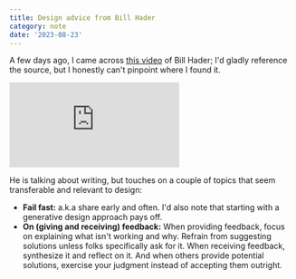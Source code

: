 ```yaml
---
title: Design advice from Bill Hader
category: note
date: '2023-08-23'
---
```


A few days ago, I came across [this video](https://youtube.com/clip/Ugkxk8No7rSd3qel18hSzw5_uDMHQQzjre78?si=8YwW1NIuLPzQkbTk) of Bill Hader; I'd gladly reference the source, but I honestly can't pinpoint where I found it.

<div class="video-embed">
<iframe class="video" src="https://www.youtube.com/embed/766IQ3nkR3Y?si=oQU4IEqaDh6EASSL&amp;clip=Ugkxk8No7rSd3qel18hSzw5_uDMHQQzjre78&amp;clipt=ELqfJhjp3yk" title="YouTube video player" frameborder="0" allow="accelerometer; autoplay; clipboard-write; encrypted-media; gyroscope; picture-in-picture; web-share" allowfullscreen></iframe>
</div>

He is talking about writing, but touches on a couple of topics that seem transferable and relevant to design:

- **Fail fast:** a.k.a share early and often. I'd also note that starting with a generative design approach pays off.
- **On (giving and receiving) feedback:** When providing feedback, focus on explaining what isn't working and why. Refrain from suggesting solutions unless folks specifically ask for it. When receiving feedback, synthesize it and reflect on it. And when others provide potential solutions, exercise your judgment instead of accepting them outright.
